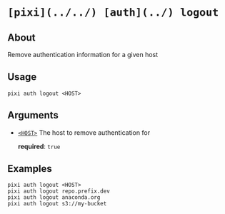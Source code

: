 # `[pixi](../../) [auth](../) logout`

## About

Remove authentication information for a given host

## Usage

```text
pixi auth logout <HOST>

```

## Arguments

- [`<HOST>`](#arg-%3CHOST%3E) The host to remove authentication for

  **required**: `true`

## Examples

```shell
pixi auth logout <HOST>
pixi auth logout repo.prefix.dev
pixi auth logout anaconda.org
pixi auth logout s3://my-bucket

```
